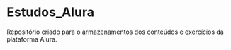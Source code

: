 # Estudos_Alura
Repositório criado para o armazenamentos dos conteúdos e exercícios da plataforma Alura.
